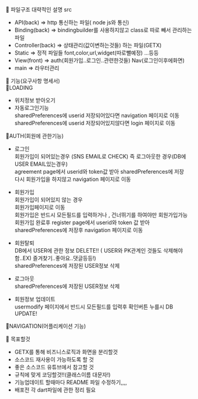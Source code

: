 🥊 파일구조 대략적인 설명
src
 - API(back) => http 통신하는 파일( node js와 통신)
 - Binding(back) => bindingbuilder를 사용하지않고 class로 따로 빼서 관리하는파일
 - Controller(back) => 상태관리(값이변하는것들) 하는 파일(GETX)
 - Static => 정적 파일들 font,color,url,widget(따로뺄예정) ...등등 
 - View(front) => auth(회원가입..로그인..관련한것들) Nav(로그인이후에화면)
 - main =>  라우터관리

🥊 기능(요구사항 명세서)  
 🧠LOADING   
   - 위치정보 받아오기   
   - 자동로그인기능   
    sharedPreferences에 userid 저장되어있다면 navigation 페이지로 이동   
    sharedPreferences에 userid 저장되어있지않다면 login 페이지로 이동    
    
 🧠AUTH(회원에 관한기능)   
   - 로그인    
    회원가입이 되어있는경우 (SNS EMAIL로 CHECK) 즉 로그아웃한 경우(DB에 USER EMAIL있는경우)   
       agreement page에서 userid와 token값 받아 sharedPreferences에 저장   
       다시 회원가입을 하지않고 navigation 페이지로 이동   
    
   - 회원가입   
    회원가입이 되어있지 않는 경우   
       회원가입페이지로 이동   
        회원가입은 반드시 모든필드를 입력하거나 , 건너뛰기를 하여야만 회원가입가능   
        회원가입 완료후 register page에서 userid와 token 값 받아 sharedPreferences에 저장후 navigation 페이지로 이동   
 
   - 회원탈퇴   
    DB에서 USER에 관한 정보 DELETE!! ( USER와 PK관계인 것들도 삭제해야함..EX) 즐겨찾기..좋아요..댓글등등!)   
      sharedPreferences에 저장된 USER정보 삭제   
   - 로그아웃   
      sharedPreferences에 저장된 USER정보 삭제   
  
   - 회원정보 업데이트   
     usermodify 페이지에서 반드시 모든필드를 입력후 확인버튼 누를시 DB UPDATE!   

  🧠NAVIGATION(어플리케이션 기능)
 
  



🥊 목표할것 

 - GETX를 통해 비즈니스로직과 화면을 분리할것 
 - 소스코드 재사용이 가능하도록 할 것
 - 좋은 소스코드 유튜브에서 참고할 것
 - 규칙에 맞게 코딩할것!!(클래스이름 대문자!)
 - 기능업데이트 할때마다 README 파일 수정하기,,,,
 - 배포전 각 dart파일에 관한 정리 필요
 
 
 
 
